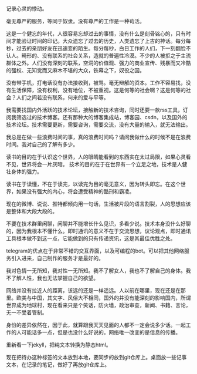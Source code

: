 记录心灵的悸动。

毫无尊严的服务，等同于奴隶。没有尊严的工作是一种苟活。

这是一个健忘的年代，人很容易忘却过去的事情，没有什么是刻骨铭心的，只有时间才能验证时间的印记。大众遗忘了过去的历史，人类遗忘了上古的神话。每分每秒，过去的亲朋好友在迅速变的陌生。每分每秒，白日工作的人们，下一刻翻脸不认人。畸形的、没有联系的社会关系，造就的普遍性冷漠。不少的人被拒之于主流群体之外。人们没有深刻的联系，空洞的价值观、强力的商业宣传、残暴而又冷酷的强权、无知觉而又麻木不堪的大众，铁幕之下，奴役之国。

没有带手机，打电话没有办法接收到，被骂。毫无辩解的资本。工作不容易找，没有生活保障，没有权利，没有地位，不被重视。这是何等的社会啊？这是何等的社会？人们之间若没有联系，何来的爱与平等。

我需要找国内外活跃的技术论坛，接触新的技术咨询，同时还要一款rss工具，订阅我筛选过的技术博客。还有那种大的博客集成站，博客园、csdn，以及国外的技术论坛。技术需要更新，需要咨询，需要交流，没有大量的输入，就无法输出。

我总是在做一些浪费时间的事，真的浪费时间吗？请问我做什么的时候不是在浪费时间。我对自己的了解有多少。

读书的目的在于认识这个世界，人的眼睛能看到的东西实在太过局限，如果心灵看不见，世界将会一片灰暗。
技术的目的在于在世界有一个立足之地，技术是人健壮身体的强力。

读书在于读懂，不在于读完，以读完为目的毫无意义，因为转头即忘。在这个世界，如果没有强大的内心，将会遭受精神的酷刑和霸凌。

现在的微博、说说、推特都倾向用一句话，生活被片段的语言割裂，人的思想应该是整体和大段大段的。

不要在技术群里闲聊，闲聊并不能增长什么见识，多看少说。技术本身没什么好聊的，因为我根本不懂什么。即时通讯的意义不在于交流思想，议论观点，即时通讯工具根本做不到这一点，它能做到的只有传递资讯，这是其最佳优胜之处。

telegram的优点在于非常不错的交互界面，以及可编程的bot。可以把其他网络服务引入进来，自己制作的服务才是最好的。

我对色情一无所知，我对性一无所知。我不了解女人，我也不了解自己的身体。我不了解人性，我也无法掌握自己的欲望。

网络并没有拉近人的距离，该远的还是一样遥远。人以前在哪里，现在还是在那里。欧美与中国，其文字、风俗大不相同，国外的并没有能深刻的影响国内，所谓世界成为地球村，现在看来只是个笑话，防火墙，政治审查，新闻、书籍、言论，无一不受着管制。

身份的差异依然在，因于此，就算跟我天天见面的人都不一定会说多少话。一起工作的人可能话多一点，但是也没什么好说的。网络唯一改变的是信息的传播。

重新看一下jekyll，把纯文本转换为静态html。

现在把待办这种标签的文本放到本地，要同步的放到git仓库上。桌面放一些记事文本，在记录的笔记，做好了再放git仓库上。